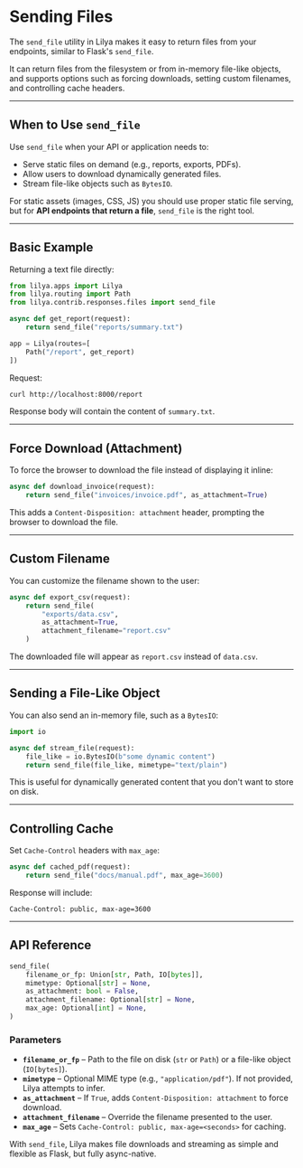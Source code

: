 # Sending Files

The `send_file` utility in Lilya makes it easy to return files from your endpoints,
similar to Flask's `send_file`.

It can return files from the filesystem or from in-memory file-like objects, and supports options
such as forcing downloads, setting custom filenames, and controlling cache headers.

---

## When to Use `send_file`

Use `send_file` when your API or application needs to:

* Serve static files on demand (e.g., reports, exports, PDFs).
* Allow users to download dynamically generated files.
* Stream file-like objects such as `BytesIO`.

For static assets (images, CSS, JS) you should use proper static file serving,
but for **API endpoints that return a file**, `send_file` is the right tool.

---

## Basic Example

Returning a text file directly:

```python
from lilya.apps import Lilya
from lilya.routing import Path
from lilya.contrib.responses.files import send_file

async def get_report(request):
    return send_file("reports/summary.txt")

app = Lilya(routes=[
    Path("/report", get_report)
])
```

Request:

```bash
curl http://localhost:8000/report
```

Response body will contain the content of `summary.txt`.

---

## Force Download (Attachment)

To force the browser to download the file instead of displaying it inline:

```python
async def download_invoice(request):
    return send_file("invoices/invoice.pdf", as_attachment=True)
```

This adds a `Content-Disposition: attachment` header, prompting the browser to download the file.

---

## Custom Filename

You can customize the filename shown to the user:

```python
async def export_csv(request):
    return send_file(
        "exports/data.csv",
        as_attachment=True,
        attachment_filename="report.csv"
    )
```

The downloaded file will appear as `report.csv` instead of `data.csv`.

---

## Sending a File-Like Object

You can also send an in-memory file, such as a `BytesIO`:

```python
import io

async def stream_file(request):
    file_like = io.BytesIO(b"some dynamic content")
    return send_file(file_like, mimetype="text/plain")
```

This is useful for dynamically generated content that you don't want to store on disk.

---

## Controlling Cache

Set `Cache-Control` headers with `max_age`:

```python
async def cached_pdf(request):
    return send_file("docs/manual.pdf", max_age=3600)
```

Response will include:

```
Cache-Control: public, max-age=3600
```

---

## API Reference

```python
send_file(
    filename_or_fp: Union[str, Path, IO[bytes]],
    mimetype: Optional[str] = None,
    as_attachment: bool = False,
    attachment_filename: Optional[str] = None,
    max_age: Optional[int] = None,
)
```

### Parameters

* **`filename_or_fp`** – Path to the file on disk (`str` or `Path`) or a file-like object (`IO[bytes]`).
* **`mimetype`** – Optional MIME type (e.g., `"application/pdf"`). If not provided, Lilya attempts to infer.
* **`as_attachment`** – If `True`, adds `Content-Disposition: attachment` to force download.
* **`attachment_filename`** – Override the filename presented to the user.
* **`max_age`** – Sets `Cache-Control: public, max-age=<seconds>` for caching.

With `send_file`, Lilya makes file downloads and streaming as simple and flexible as Flask, but fully async-native.
